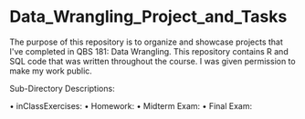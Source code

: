 # Data_Wrangling_Project_and_Tasks

The purpose of this repository is to organize and showcase projects that I've completed in QBS 181: Data Wrangling. This repository contains R and SQL code that was written throughout the course. I was given permission to make my work public.

Sub-Directory Descriptions: 

•	inClassExercises: 
•	Homework: 
•	Midterm Exam:
•	Final Exam: 
